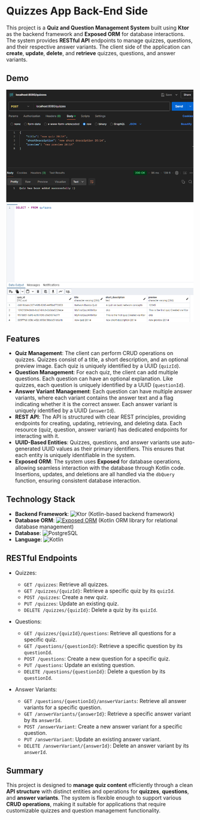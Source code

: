 # Quizzes App Back-End Side

This project is a **Quiz and Question Management System** built using **Ktor** as the backend framework and **Exposed ORM** for database interactions. The system provides **RESTful API** endpoints to manage quizzes, questions, and their respective answer variants. The client side of the application can **create**, **update**, **delete**, and **retrieve** quizzes, questions, and answer variants.

## Demo

<div>
  <img src="./readmeSources/postmanExample2.png" alt="Quiz creation with POSTMAN" width="500"/>
  <img src="./readmeSources/postmanExample1.png" alt="postgres result" width="500"/>
</div>



## Features

- **Quiz Management**: The client can perform CRUD operations on quizzes. Quizzes consist of a title, a short description, and an optional preview image. Each quiz is uniquely identified by a UUID (`quizId`).
- **Question Management**: For each quiz, the client can add multiple questions. Each question can have an optional explanation. Like quizzes, each question is uniquely identified by a UUID (`questionId`).
- **Answer Variant Management**: Each question can have multiple answer variants, where each variant contains the answer text and a flag indicating whether it is the correct answer. Each answer variant is uniquely identified by a UUID (`answerId`).
- **REST API**: The API is structured with clear REST principles, providing endpoints for creating, updating, retrieving, and deleting data. Each resource (quiz, question, answer variant) has dedicated endpoints for interacting with it.
- **UUID-Based Entities**: Quizzes, questions, and answer variants use auto-generated UUID values as their primary identifiers. This ensures that each entity is uniquely identifiable in the system.
- **Exposed ORM**: The system uses **Exposed** for database operations, allowing seamless interaction with the database through Kotlin code. Insertions, updates, and deletions are all handled via the `dbQuery` function, ensuring consistent database interaction.

## Technology Stack

- **Backend Framework**: ![Ktor](https://img.shields.io/badge/ktor-%232B6CB0.svg?style=for-the-badge&logo=ktor&logoColor=white) (Kotlin-based backend framework)
- **Database ORM**: [![Exposed ORM](https://img.shields.io/badge/Exposed-ORM-42A5F5?style=for-the-badge&logo=kotlin&logoColor=white)](https://github.com/JetBrains/Exposed) (Kotlin ORM library for relational database management)
- **Database**: ![PostgreSQL](https://img.shields.io/badge/postgres-%23316192.svg?style=for-the-badge&logo=postgresql&logoColor=white)
- **Language**: ![Kotlin](https://img.shields.io/badge/kotlin-%237F52FF.svg?style=for-the-badge&logo=kotlin&logoColor=white)

## RESTful Endpoints

- Quizzes:
  - `GET /quizzes`: Retrieve all quizzes.
  - `GET /quizzes/{quizId}`: Retrieve a specific quiz by its `quizId`.
  - `POST /quizzes`: Create a new quiz.
  - `PUT /quizzes`: Update an existing quiz.
  - `DELETE /quizzes/{quizId}`: Delete a quiz by its `quizId`.

- Questions:
  - `GET /quizzes/{quizId}/questions`: Retrieve all questions for a specific quiz.
  - `GET /questions/{questionId}`: Retrieve a specific question by its `questionId`.
  - `POST /questions`: Create a new question for a specific quiz.
  - `PUT /questions`: Update an existing question.
  - `DELETE /questions/{questionId}`: Delete a question by its `questionId`.

- Answer Variants:
  - `GET /questions/{questionId}/answerVariants`: Retrieve all answer variants for a specific question.
  - `GET /answerVariants/{answerId}`: Retrieve a specific answer variant by its `answerId`.
  - `POST /answerVariant`: Create a new answer variant for a specific question.
  - `PUT /answerVariant`: Update an existing answer variant.
  - `DELETE /answerVariant/{answerId}`: Delete an answer variant by its `answerId`.

## Summary

This project is designed to **manage quiz content** efficiently through a clean **API structure** with distinct entities and operations for **quizzes**, **questions**, and **answer variants**. The system is flexible enough to support various **CRUD operations**, making it suitable for applications that require customizable quizzes and question management functionality.
